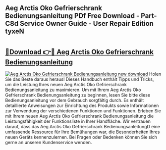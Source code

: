 ## Aeg Arctis Oko Gefrierschrank Bedienungsanleitung PDf Free Download - Part-C8d Service Owner Guide - User Repair Edition tyxeN

# <h2><a href="http://df1qqli.blite.top/?on=Aeg+Arctis+Oko+Gefrierschrank+Bedienungsanleitung">🔗Download 👉🔴 Aeg Arctis Oko Gefrierschrank Bedienungsanleitung</a></h2>

[![Aeg Arctis Oko Gefrierschrank Bedienungsanleitung new download](https://i.imgur.com/lujVjoI.png)](http://df1qqli.blite.top/?on=Aeg+Arctis+Oko+Gefrierschrank+Bedienungsanleitung)
Holen Sie das Beste daraus heraus! Dieses Handbuch enthält Tipps und Tricks, um die Leistung Ihres neuen Aeg Arctis Oko Gefrierschrank Bedienungsanleitung zu maximieren. Um mit Ihrem Aeg Arctis Oko Gefrierschrank Bedienungsanleitung zu beginnen, lesen Sie bitte diese Bedienungsanleitung vor dem Gebrauch sorgfältig durch. Es enthält detaillierte Anweisungen zur Einrichtung des Produkts sowie Informationen zur Verwendung der verschiedenen Funktionen und Funktionen. Erleben Sie mit Ihrem neuen Aeg Arctis Oko Gefrierschrank Bedienungsanleitung die Leistungsfähigkeit der Funktionsliste in Ihrer Handfläche. Wir vertrauen darauf, dass das Aeg Arctis Oko Gefrierschrank BedienungsanleitungD eine umfassende Ressource für Ihre Bemühungen war, die Besonderheiten Ihres neuen Geräts kennenzulernen. Bei Fragen oder Bedenken können Sie sich gerne an unseren Kundenservice wenden.
